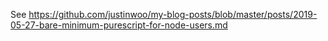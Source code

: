 See <https://github.com/justinwoo/my-blog-posts/blob/master/posts/2019-05-27-bare-minimum-purescript-for-node-users.md>
